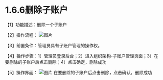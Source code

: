 # 1.6.6删除子账户

【1】功能描述：删除一个子账户

【2】操作流程：
![图片](~@img/1/1.6.6_p1.png)

【3】前置条件：管理员具有子账户管理的操作权。

【4】操作步骤：1）管理员登录后台；2）进入组织架构-子账户管理页面；3）在要删除的子账户后点击删除；4）点击确定，删除成功

【5】操作界面：
![图片](~@img/1/1.6.6_p2.png)
在要删除的子账户后点击删除，点击确认，删除成功